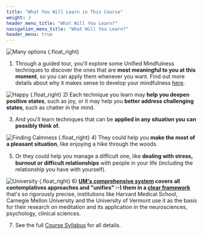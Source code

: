 ```yaml
---
title: "What You Will Learn in This Course"
weight: 3
header_menu_title: "What Will You Learn?"
navigation_menu_title: "What Will You Learn?"
header_menu: true
---
```


![Many options](/images/choice.png)
{.float_right}
1) Through a guided tour, you'll explore some Unified Mindfulness techniques to discover the ones that are **most meaningful to you at this moment**, so you can apply them whenever you want. Find out more details about why it makes sense to develop your mindfulness [here](#why-to-practice-mindfulness). 

![Happy](/images/happy-people.jpg)
{.float_right}
2) Each technique you learn may **help you deepen positive states**, such as joy, or it may help you **better address challenging states**, such as chatter in the mind.    

3) And you'll learn techniques that can be **applied in any situation you can possibly think of.**

![Finding Calmness](/images/nature-calm.png)
{.float_right}
4) They could help you **make the most of a pleasant situation**, like enjoying a hike through the woods.

5) Or they could help you manage a diﬃcult one, like **dealing with stress, burnout or difficult relationships** with people in your life (including the relationship you have with yourself).

![University](/images/master-university.png)
{.float_right}
6) **[UM's comprehensive system](https://www.shinzen.org/wp-content/uploads/2016/08/IntroToUltra_ver4.8.pdf) covers all contemplatives approaches and "unifies" :-) them in a [clear framework](https://wiki.unifiedmindfulness.com/index.php/Universal_Library_for_Training_Attention)** that's so rigorously precise, institutions like Harvard Medical School, Carnegie Mellon University and the University of Vermont use it as the basis for their research on meditation and its application in the neurosciences, psychology, clinical sciences.  

7) See the full [Course Syllabus](#course-syllabus) for all details.

[//]: # (&nbsp;)



